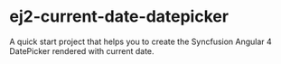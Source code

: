 # ej2-current-date-datepicker
A quick start project that helps you to create the Syncfusion Angular 4 DatePicker rendered with current date.
